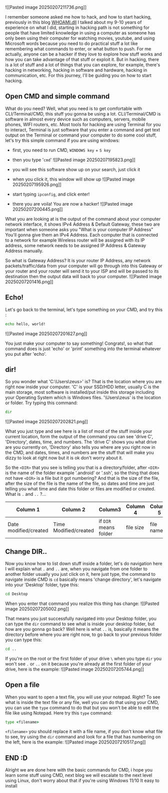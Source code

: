 ![[Pasted image 20250207211736.png]]


I remember someone asked me how to hack, and how to start hacking, previously in this blog [WHOAMI.dll](https://fiizdev.com/blog/post/WHOAMI.dll) I talked about my 9-10 years of experience on what I did, starting in hacking path is not something for people that have limited knowledge in using a computer as someone has only been using their computer for watching movies, youtube, and using Microsoft words because you need to do practical stuff a lot like remembering what commands to enter, or what button to push. For me actually, anyone can be a hacker if they love to explore how stuff works and how you can take advantage of that stuff or exploit it. But in hacking, there is a lot of stuff and a lot of things that you can explore, for example, there's hacking in networking, hacking in software and hardware, hacking in communication, etc. For this journey, I'll be guiding you on how to start hacking.

## Open CMD and simple command

What do you need? Well, what you need is to get comfortable with CLI/Terminal/CMD, this stuff you gonna be using a lot. CLI/Terminal/CMD is software in almost every device such as computers, servers, mobile phones, WIFI routers, etc. Most tools for hacking are using Terminal for you to interact, Terminal is just software that you enter a command and get text output on the Terminal or command your computer to do some cool stuff, let's try this simple command if you are using windows:

- first, you need to run CMD, `WINDOWS key` + `S key`
- then you type '`cmd`'
![[Pasted image 20250207195823.png]]

- you will see this software show up on your search, just click it
- when you click it, this window will show up
![[Pasted image 20250207195926.png]]

- start typing `ipconfig`, and click enter!
- there you are voila! You are now a hacker!
![[Pasted image 20250207200445.png]]

What you are looking at is the output of the command about your computer network interface, it shows IPv4 Address & Default Gateway, these two are important when someone asks you "What is your computer IP Address" You'll gonna give them an IPv4 Address. Each computer that is connected to a network for example Wireless router will be assigned with its IP address, some network needs to be assigned IP Address & Gateway Address manually.

So what is Gateway Address? It is your router IP Address, any network packets/traffic/data from your computer will go through into this Gateway or your router and your router will send it to your ISP and will be passed to its destination then the output data will back to your computer.
![[Pasted image 20250207201416.png]]

## Echo!

Let's go back to the terminal, let's type something on your CMD, and try this :
```cmd
echo hello, world!
```

![[Pasted image 20250207201627.png]]

You just make your computer to say something! Congrats!, so what that command does is just 'echo' or 'print' something into the terminal whatever you put after 'echo'. 

## dir!

So you wonder what 'C:\\Users\\zeus>' is? That is the location where you are right now inside your computer. 'C' is your SSD/HDD letter, usually C is the main storage, most software is installed/put inside this storage including your Operating System which is Windows files. '\\Users\\zeus' is the location or folder. Try typing this command:
```cmd
dir
```

![[Pasted image 20250207202821.png]]

What you just type and see here is a list of most of the stuff inside your current location, form the output of the command you can see 'drive C', 'Directory', dates, time, and numbers. The 'drive C' shows you what drive are you currently on, 'Directory' also tells you where are you right now in the CMD, and dates, times, and numbers are the stuff that will make you dizzy to look at right now but it is ok don't worry about it.

So the `<DIR>` that you see is telling you that is a directory/folder, after `<DIR>` is the name of the folder example '.android' or '.ssh', so the thing that does not have `<DIR>` is a file but it got numbering? And that is the size of the file, after the size of the file is the name of the file, so dates and time are just telling you what time and date this folder or files are modified or created. What is `.` and `..` ?...


| Column 1              | Column 2              | Column3               | Column 4  | Column 5  |
| --------------------- | --------------------- | --------------------- | --------- | --------- |
| Date modified/created | Time Modified/created | if `DIR` means folder | file size | file name |


## Change DIR..

Now you know how to list down stuff inside a folder, let's do navigation here I will explain what `.` and `..` are, when you navigate from one folder to another folder usually you just click on it, here just type, the command to navigate inside CMD is `cd` basically means 'change directory', let's navigate into your 'Desktop' folder, type this:
```cmd
cd Desktop
```

When you enter that command you realize this thing has change:
![[Pasted image 20250207205002.png]]

That means you just successfully navigated into your Desktop folder, you can type the `dir` command to see what is inside your desktop folder, but how are you gonna go back? Well here is what `..` is, basically it means the directory before where you are right now, to go back to your previous folder you can type this:
```cmd
cd ..
```

If you're on the root or the first folder of your drive `\` when you type `dir` you won't see `.` or `..` on it because you're already at the first folder of your drive, here is the example:
![[Pasted image 20250207205744.png]]

## Open a file

When you want to open a text file, you will use your notepad. Right? To see what is inside the text file or any file, well you can do that using your CMD, you can use the `type` command to do that but you won't be able to edit the file like using Notepad. Here try this `type` command:
```cmd
type <filename>
```

`<filename>` you should replace it with a file name, if you don't know what file to see, try using the `dir` command and look for a file that has numbering on the left, here is the example:
![[Pasted image 20250207210517.png]]

## END :D

Alright we are done here with the basic commands for CMD, i hope you learn some stuff using CMD, next blog we will escalate to the next level using Linux, don't worry about that if you're using Windows 11/10 It easy to install

